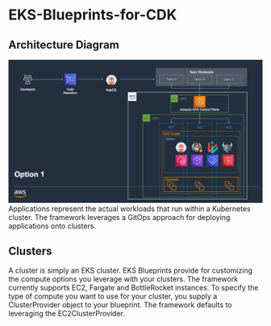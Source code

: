 # EKS-Blueprints-for-CDK
## Architecture Diagram
![Architecture for EKS Blueprints](./Images/EKS.png)
Applications represent the actual workloads that run within a Kubernetes cluster. The framework leverages a GitOps approach for deploying applications onto clusters.
## Clusters
A cluster is simply an EKS cluster. EKS Blueprints provide for customizing the compute options you leverage with your clusters. The framework currently supports EC2, Fargate and BottleRocket instances. To specify the type of compute you want to use for your cluster, you supply a ClusterProvider object to your blueprint. The framework defaults to leveraging the EC2ClusterProvider.
